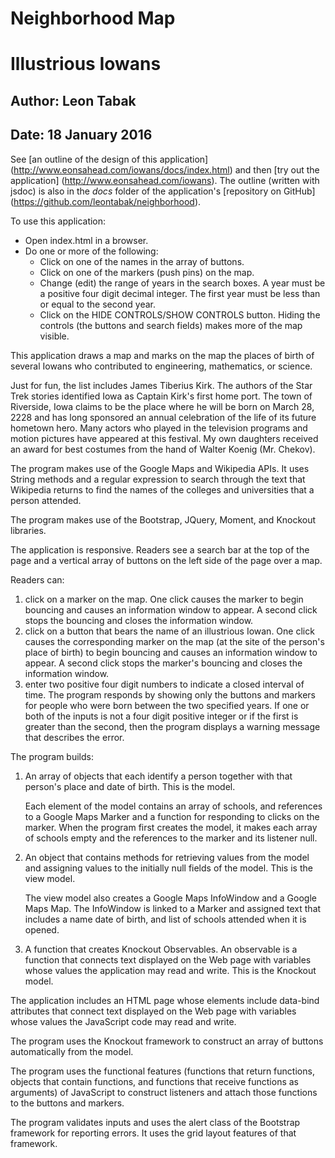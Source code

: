 
Neighborhood Map
================
Illustrious Iowans
==================
Author: Leon Tabak  
------------------
Date: 18 January 2016
----------------------

See [an outline of the design of this application] (http://www.eonsahead.com/iowans/docs/index.html)
and then [try out the application] (http://www.eonsahead.com/iowans).
The outline (written with jsdoc) is also in the *docs* folder of the application's 
[repository on GitHub] (https://github.com/leontabak/neighborhood).

To use this application:  
  * Open index.html in a browser.  
  * Do one or more of the following:  
    * Click on one of the names in the array of buttons.   
    * Click on one of the markers (push pins) on the map.  
    * Change (edit) the range of years in the search boxes.
      A year must be a positive four digit decimal integer.
      The first year must be less than or equal to the second year.  
    * Click on the HIDE CONTROLS/SHOW CONTROLS button.
      Hiding the controls (the buttons and search fields)
      makes more of the map visible.

This application draws a map and marks on the map
the places of birth of several Iowans who contributed
to engineering, mathematics, or science.  

Just for fun, the list includes James Tiberius Kirk.
The authors of the Star Trek stories identified Iowa
as Captain Kirk's first home port. The town of Riverside,
Iowa claims to be the place where he will be born on 
March 28, 2228 and has long sponsored an annual celebration
of the life of its future hometown hero. Many actors who
played in the television programs and motion pictures have
appeared at this festival. My own daughters received an award
for best costumes from the hand of Walter Koenig (Mr. Chekov).  

The program makes use of the Google Maps and Wikipedia APIs.
It uses String methods and a regular expression to search 
through the text that Wikipedia returns to find the names 
of the colleges and universities that a person attended.  

The program makes use of the Bootstrap, JQuery, Moment, and 
Knockout libraries.  

The application is responsive.
Readers see a search bar at the top of the page
and a vertical array of buttons on the left side of
the page over a map.  

Readers can:  
1. click on a marker on the map. One click causes
   the marker to begin bouncing and causes an information
   window to appear. A second click stops the bouncing
   and closes the information window.  
2. click on a button that bears the name of an
   illustrious Iowan. One click causes the corresponding
   marker on the map (at the site of the person's place
   of birth) to begin bouncing and causes an information
   window to appear. A second click stops the marker's 
   bouncing and closes the information window.  
3. enter two positive four digit numbers to indicate 
   a closed interval of time. The program responds by showing
   only the buttons and markers for people who were
   born between the two specified years. If one or both
   of the inputs is not a four digit positive integer
   or if the first is greater than the second, then the
   program displays a warning message that describes the
   error.  

The program builds:
1. An array of objects that each identify a person together
   with that person's place and date of birth.
   This is the model.

   Each element of the model contains an array of 
   schools, and references to a Google Maps Marker
   and a function for responding to clicks on the 
   marker.
   When the program first creates the model,
   it makes each array of schools empty and
   the references to the marker and its listener
   null.
2. An object that contains methods for retrieving
   values from the model and assigning values to the
   initially null fields of the model.
   This is the view model.

   The view model also creates a Google Maps InfoWindow
   and a Google Maps Map.
   The InfoWindow is
   linked to a Marker and assigned text that includes a name
   date of birth, and list of schools attended when it
   is opened.
3. A function that creates Knockout Observables.
   An observable is a function that connects text
   displayed on the Web page with variables whose
   values the application may read and write.
   This is the Knockout model.

The application includes an HTML page whose elements 
include data-bind attributes that connect text displayed 
on the Web page with variables whose values the JavaScript
code may read and write.

The program uses the Knockout framework to construct an array of
buttons automatically from the model.

The program uses the functional features (functions that return
functions, objects that contain functions, and functions that 
receive functions as arguments) of JavaScript to construct listeners 
and attach those functions to the buttons and markers.  

The program validates inputs and uses the alert class of the 
Bootstrap framework for reporting errors. It uses the grid layout 
features of that framework.  

